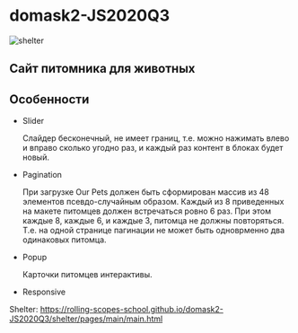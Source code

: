 # domask2-JS2020Q3
![shelter](https://user-images.githubusercontent.com/25439780/98337315-40a1e880-202a-11eb-9777-0b04441b09e3.jpg)

## Сайт питомника для животных

## Особенности
- Slider
  <p>Слайдер бесконечный, не имеет границ, т.е. можно нажимать влево и вправо сколько угодно раз, и каждый раз контент в блоках будет новый.</p>
- Pagination
  <p>При загрузке Our Pets должен быть сформирован массив из 48 элементов псевдо-случайным образом. Каждый из 8 приведенных на макете питомцев должен встречаться ровно 6 раз. При этом каждые 8, каждые 6, и каждые 3, питомца не должны повторяться. Т.е. на одной странице пагинации не может быть одноврменно два одинаковых питомца.</p>
- Popup 
  <p>Карточки питомцев интерактивы.</p>
- Responsive

Shelter: https://rolling-scopes-school.github.io/domask2-JS2020Q3/shelter/pages/main/main.html
